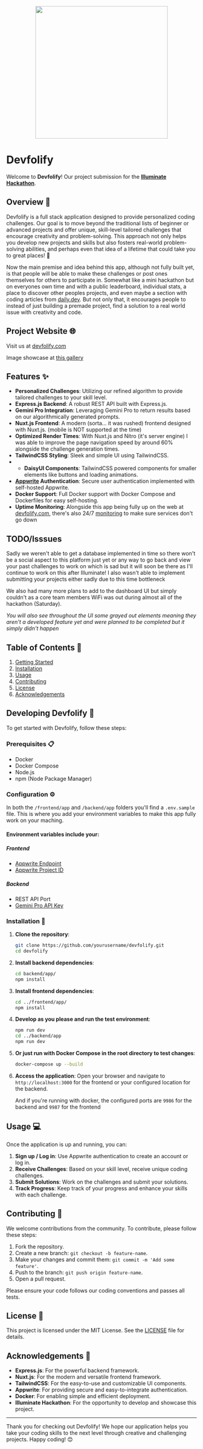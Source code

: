 
<p align="center">
    <img width="350" src="https://github.com/YamanDevelopment/Devfolify/assets/109718204/9268e365-0283-4fd5-94ef-5f105b8d0adf" />
</p>

# Devfolify

Welcome to **Devfolify**! Our project submission for the [**Illuminate Hackathon**](https://illuminatehackathon.org).

## Overview 🌟

Devfolify is a full stack application designed to provide personalized coding challenges. Our goal is to move beyond the traditional lists of beginner or advanced projects and offer unique, skill-level tailored challenges that encourage creativity and problem-solving. This approach not only helps you develop new projects and skills but also fosters real-world problem-solving abilities, and perhaps even that idea of a lifetime that could take you to great places! 🌟

Now the main premise and idea behind this app, although not fully built yet, is that people will be able to make these challenges or post ones themselves for others to participate in. Somewhat like a mini hackathon but on everyones own time and with a public leaderboard, individual stats, a place to discover other peoples projects, and even maybe a section with coding articles from [daily.dev](https://daily.dev/). But not only that, it encourages people to instead of just building a premade project, find a solution to a real world issue with creativity and code. 

## Project Website 🌐

Visit us at [devfolify.com](http://devfolify.com)

Image showcase at [this gallery](https://imgur.com/a/ppYiMDr)

## Features ✨

- **Personalized Challenges**: Utilizing our refined algorithm to provide tailored challenges to your skill level.
- **Express.js Backend**: A robust REST API built with Express.js.
- **Gemini Pro Integration**: Leveraging Gemini Pro to return results based on our algorithmically generated prompts.
- **Nuxt.js Frontend**: A modern (sorta... it was rushed) frontend designed with Nuxt.js. (mobile is NOT supported at the time)
- **Optimized Render Times**: With Nuxt.js and Nitro (it's server engine) I was able to improve the page navigation speed by around 60% alongside the challenge generation times.
- **TailwindCSS Styling**: Sleek and simple UI using TailwindCSS.
- - **DaisyUI Components**: TailwindCSS powered components for smaller elements like buttons and loading animations.
- **[Appwrite](https://appwrite.io/) Authentication**: Secure user authentication implemented with self-hosted Appwrite.
- **Docker Support**: Full Docker support with Docker Compose and Dockerfiles for easy self-hosting.
- **Uptime Monitoring**: Alongside this app being fully up on the web at [devfolify.com](https://devfolify.com), there's also 24/7 [monitoring](https://uptime.lopezhome.tech/status/devfolify) to make sure services don't go down

## TODO/Isssues

Sadly we weren't able to get a database implemented in time so there won't be a social aspect to this platform just yet or any way to go back and view your past challenges to work on which is sad but it will soon be there as I'll continue to work on this after Illuminate! I also wasn't able to implement submitting your projects either sadly due to this time bottleneck

We also had many more plans to add to the dashboard UI but simply couldn't as a core team members WiFi was out during almost all of the hackathon (Saturday).

*You will also see throughout the UI some grayed out elements meaning they aren't a developed feature yet and were planned to be completed but it simply didn't happen*

## Table of Contents 📑

1. [Getting Started](#getting-started)
2. [Installation](#installation)
3. [Usage](#usage)
4. [Contributing](#contributing)
5. [License](#license)
6. [Acknowledgements](#acknowledgements)

## Developing Devfolify 🚀

To get started with Devfolify, follow these steps:

### Prerequisites 📋

- Docker
- Docker Compose
- Node.js
- npm (Node Package Manager)

### Configuration ⚙️

In both the `/frontend/app` and `/backend/app` folders you'll find a `.env.sample` file. This is where you add your environment variables to make this app fully work on your maching.

#### Environment variables include your:

##### Frontend

- [Appwrite Endpoint](https://appwrite.io/docs/references/cloud/client-web/account)
- [Appwrite Project ID](https://appwrite.io/docs/references/quick-start)

##### Backend

- REST API Port
- [Gemini Pro API Key](https://ai.google.dev/gemini-api/docs/api-key)


### Installation 🔧

1. **Clone the repository**:
    ```sh
    git clone https://github.com/yourusername/devfolify.git
    cd devfolify
    ```

2. **Install backend dependencies**:
    ```sh
    cd backend/app/
    npm install
    ```

3. **Install frontend dependencies**:
    ```sh
    cd ../frontend/app/
    npm install
    ```

3. **Develop as you please and run the test environment**:
    ```sh
    npm run dev
    cd ../backend/app
    npm run dev
    ```

4. **Or just run with Docker Compose in the root directory to test changes**:
    ```sh
    docker-compose up --build
    ```

5. **Access the application**:
    Open your browser and navigate to `http://localhost:3000` for the frontend or your configured location for the backend.

    And if you're running with docker, the configured ports are `9986` for the backend and `9987` for the frontend

## Usage 💻

Once the application is up and running, you can:

1. **Sign up / Log in**: Use Appwrite authentication to create an account or log in.
2. **Receive Challenges**: Based on your skill level, receive unique coding challenges.
3. **Submit Solutions**: Work on the challenges and submit your solutions.
4. **Track Progress**: Keep track of your progress and enhance your skills with each challenge.

## Contributing 🤝

We welcome contributions from the community. To contribute, please follow these steps:

1. Fork the repository.
2. Create a new branch: `git checkout -b feature-name`.
3. Make your changes and commit them: `git commit -m 'Add some feature'`.
4. Push to the branch: `git push origin feature-name`.
5. Open a pull request.

Please ensure your code follows our coding conventions and passes all tests.

## License 📜

This project is licensed under the MIT License. See the [LICENSE](LICENSE) file for details.

## Acknowledgements 🙏

- **Express.js**: For the powerful backend framework.
- **Nuxt.js**: For the modern and versatile frontend framework.
- **TailwindCSS**: For the easy-to-use and customizable UI components.
- **Appwrite**: For providing secure and easy-to-integrate authentication.
- **Docker**: For enabling simple and efficient deployment.
- **Illuminate Hackathon**: For the opportunity to develop and showcase this project.

---

Thank you for checking out Devfolify! We hope our application helps you take your coding skills to the next level through creative and challenging projects. Happy coding! 😊
